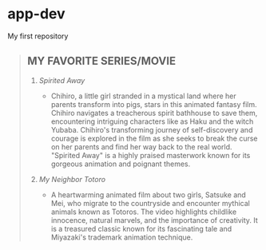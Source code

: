 # app-dev
My first repository

> ## **MY FAVORITE SERIES/MOVIE**
>
> 1. *Spirited Away*
>    - Chihiro, a little girl stranded in a mystical land where her parents transform into pigs, stars in this animated fantasy film. Chihiro navigates a treacherous spirit bathhouse to save them, encountering intriguing characters like as Haku and the witch Yubaba. Chihiro's transforming journey of self-discovery and courage is explored in the film as she seeks to break the curse on her parents and find her way back to the real world. "Spirited Away" is a highly praised masterwork known for its gorgeous animation and poignant themes.
>    
> 2. *My Neighbor Totoro*
>    - A heartwarming animated film about two girls, Satsuke and Mei, who migrate to the countryside and encounter mythical animals known as Totoros. The video highlights childlike innocence, natural marvels, and the importance of creativity. It is a treasured classic known for its fascinating tale and Miyazaki's trademark animation technique.
